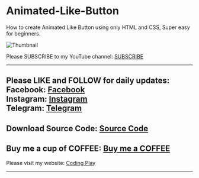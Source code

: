 # Animated-Like-Button

How to create Animated Like Button using only HTML and CSS, Super easy for beginners. 

![Thumbnail](https://i3.ytimg.com/vi/RC2TRxMBAvw/maxresdefault.jpg)

Please SUBSCRIBE to my YouTube channel: [SUBSCRIBE](https://www.youtube.com/channel/UCOrWxd4WcSP5oGo-RV0rEeA/sub_confirmation%3D1)

-----------------------

Please LIKE and FOLLOW for daily updates:\
Facebook: [Facebook](https://www.facebook.com/CodingPlayFB)\
Instagram: [Instagram](https://www.instagram.com/CodingPlay.Insta)\
Telegram: [Telegram](https://t.me/CodingPlay)
-----------------------

Download Source Code: [Source Code](https://github.com/JamshidElmi/Animated-Like-Button)
-----------------------

Buy me a cup of COFFEE: [Buy me a COFFEE](https://www.buymeacoffee.com/codingplay)
-----------------------

Please visit my website: [Coding Play](https://codingplay.jamshidelmi.com)

-----------------------
